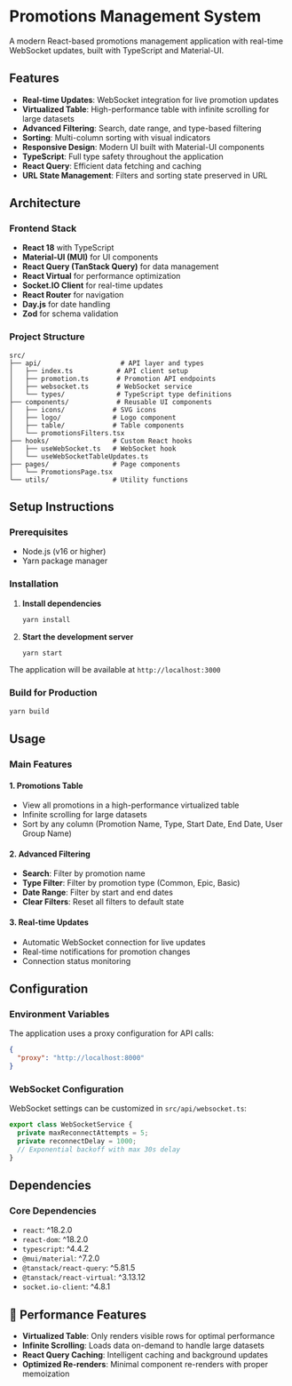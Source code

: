 # Promotions Management System

A modern React-based promotions management application with real-time WebSocket updates, built with TypeScript and Material-UI.

## Features

- **Real-time Updates**: WebSocket integration for live promotion updates
- **Virtualized Table**: High-performance table with infinite scrolling for large datasets
- **Advanced Filtering**: Search, date range, and type-based filtering
- **Sorting**: Multi-column sorting with visual indicators
- **Responsive Design**: Modern UI built with Material-UI components
- **TypeScript**: Full type safety throughout the application
- **React Query**: Efficient data fetching and caching
- **URL State Management**: Filters and sorting state preserved in URL

## Architecture

### Frontend Stack

- **React 18** with TypeScript
- **Material-UI (MUI)** for UI components
- **React Query (TanStack Query)** for data management
- **React Virtual** for performance optimization
- **Socket.IO Client** for real-time updates
- **React Router** for navigation
- **Day.js** for date handling
- **Zod** for schema validation

### Project Structure

```
src/
├── api/                    # API layer and types
│   ├── index.ts           # API client setup
│   ├── promotion.ts       # Promotion API endpoints
│   ├── websocket.ts       # WebSocket service
│   └── types/             # TypeScript type definitions
├── components/            # Reusable UI components
│   ├── icons/            # SVG icons
│   ├── logo/             # Logo component
│   ├── table/            # Table components
│   └── promotionsFilters.tsx
├── hooks/                # Custom React hooks
│   ├── useWebSocket.ts   # WebSocket hook
│   └── useWebSocketTableUpdates.ts
├── pages/                # Page components
│   └── PromotionsPage.tsx
└── utils/                # Utility functions
```

## Setup Instructions

### Prerequisites

- Node.js (v16 or higher)
- Yarn package manager

### Installation

1. **Install dependencies**
   ```bash
   yarn install
   ```

2. **Start the development server**
   ```bash
   yarn start
   ```

The application will be available at `http://localhost:3000`

### Build for Production

```bash
yarn build
```

## Usage

### Main Features

#### 1. Promotions Table
- View all promotions in a high-performance virtualized table
- Infinite scrolling for large datasets
- Sort by any column (Promotion Name, Type, Start Date, End Date, User Group Name)

#### 2. Advanced Filtering
- **Search**: Filter by promotion name
- **Type Filter**: Filter by promotion type (Common, Epic, Basic)
- **Date Range**: Filter by start and end dates
- **Clear Filters**: Reset all filters to default state

#### 3. Real-time Updates
- Automatic WebSocket connection for live updates
- Real-time notifications for promotion changes
- Connection status monitoring

## Configuration

### Environment Variables

The application uses a proxy configuration for API calls:

```json
{
  "proxy": "http://localhost:8000"
}
```

### WebSocket Configuration

WebSocket settings can be customized in `src/api/websocket.ts`:

```typescript
export class WebSocketService {
  private maxReconnectAttempts = 5;
  private reconnectDelay = 1000;
  // Exponential backoff with max 30s delay
}
```


## Dependencies

### Core Dependencies
- `react`: ^18.2.0
- `react-dom`: ^18.2.0
- `typescript`: ^4.4.2
- `@mui/material`: ^7.2.0
- `@tanstack/react-query`: ^5.81.5
- `@tanstack/react-virtual`: ^3.13.12
- `socket.io-client`: ^4.8.1

## 🚀 Performance Features

- **Virtualized Table**: Only renders visible rows for optimal performance
- **Infinite Scrolling**: Loads data on-demand to handle large datasets
- **React Query Caching**: Intelligent caching and background updates
- **Optimized Re-renders**: Minimal component re-renders with proper memoization

